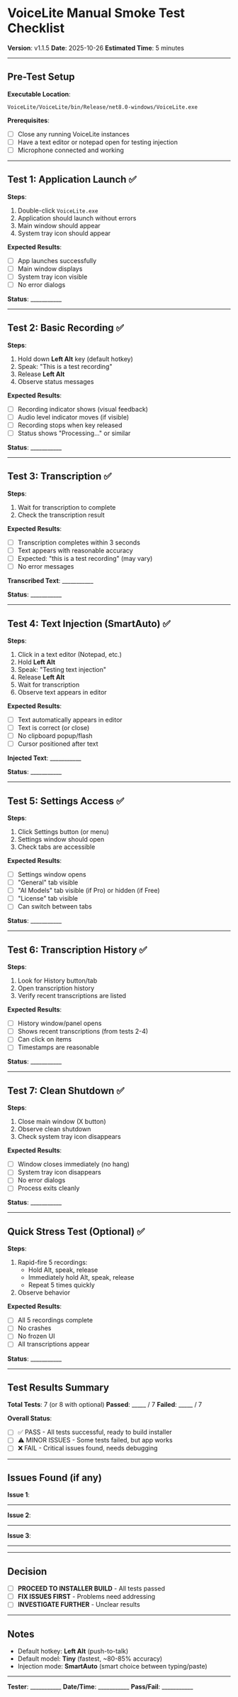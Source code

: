 # VoiceLite Manual Smoke Test Checklist

**Version**: v1.1.5
**Date**: 2025-10-26
**Estimated Time**: 5 minutes

---

## Pre-Test Setup

**Executable Location**:
```
VoiceLite/VoiceLite/bin/Release/net8.0-windows/VoiceLite.exe
```

**Prerequisites**:
- [ ] Close any running VoiceLite instances
- [ ] Have a text editor or notepad open for testing injection
- [ ] Microphone connected and working

---

## Test 1: Application Launch ✅

**Steps**:
1. Double-click `VoiceLite.exe`
2. Application should launch without errors
3. Main window should appear
4. System tray icon should appear

**Expected Results**:
- [ ] App launches successfully
- [ ] Main window displays
- [ ] System tray icon visible
- [ ] No error dialogs

**Status**: ___________

---

## Test 2: Basic Recording ✅

**Steps**:
1. Hold down **Left Alt** key (default hotkey)
2. Speak: "This is a test recording"
3. Release **Left Alt**
4. Observe status messages

**Expected Results**:
- [ ] Recording indicator shows (visual feedback)
- [ ] Audio level indicator moves (if visible)
- [ ] Recording stops when key released
- [ ] Status shows "Processing..." or similar

**Status**: ___________

---

## Test 3: Transcription ✅

**Steps**:
1. Wait for transcription to complete
2. Check the transcription result

**Expected Results**:
- [ ] Transcription completes within 3 seconds
- [ ] Text appears with reasonable accuracy
- [ ] Expected: "this is a test recording" (may vary)
- [ ] No error messages

**Transcribed Text**: ___________

**Status**: ___________

---

## Test 4: Text Injection (SmartAuto) ✅

**Steps**:
1. Click in a text editor (Notepad, etc.)
2. Hold **Left Alt**
3. Speak: "Testing text injection"
4. Release **Left Alt**
5. Wait for transcription
6. Observe text appears in editor

**Expected Results**:
- [ ] Text automatically appears in editor
- [ ] Text is correct (or close)
- [ ] No clipboard popup/flash
- [ ] Cursor positioned after text

**Injected Text**: ___________

**Status**: ___________

---

## Test 5: Settings Access ✅

**Steps**:
1. Click Settings button (or menu)
2. Settings window should open
3. Check tabs are accessible

**Expected Results**:
- [ ] Settings window opens
- [ ] "General" tab visible
- [ ] "AI Models" tab visible (if Pro) or hidden (if Free)
- [ ] "License" tab visible
- [ ] Can switch between tabs

**Status**: ___________

---

## Test 6: Transcription History ✅

**Steps**:
1. Look for History button/tab
2. Open transcription history
3. Verify recent transcriptions are listed

**Expected Results**:
- [ ] History window/panel opens
- [ ] Shows recent transcriptions (from tests 2-4)
- [ ] Can click on items
- [ ] Timestamps are reasonable

**Status**: ___________

---

## Test 7: Clean Shutdown ✅

**Steps**:
1. Close main window (X button)
2. Observe clean shutdown
3. Check system tray icon disappears

**Expected Results**:
- [ ] Window closes immediately (no hang)
- [ ] System tray icon disappears
- [ ] No error dialogs
- [ ] Process exits cleanly

**Status**: ___________

---

## Quick Stress Test (Optional) ✅

**Steps**:
1. Rapid-fire 5 recordings:
   - Hold Alt, speak, release
   - Immediately hold Alt, speak, release
   - Repeat 5 times quickly
2. Observe behavior

**Expected Results**:
- [ ] All 5 recordings complete
- [ ] No crashes
- [ ] No frozen UI
- [ ] All transcriptions appear

**Status**: ___________

---

## Test Results Summary

**Total Tests**: 7 (or 8 with optional)
**Passed**: _____ / 7
**Failed**: _____ / 7

**Overall Status**:
- [ ] ✅ PASS - All tests successful, ready to build installer
- [ ] ⚠️ MINOR ISSUES - Some tests failed, but app works
- [ ] ❌ FAIL - Critical issues found, needs debugging

---

## Issues Found (if any)

**Issue 1**:
___________________________________________

**Issue 2**:
___________________________________________

**Issue 3**:
___________________________________________

---

## Decision

- [ ] **PROCEED TO INSTALLER BUILD** - All tests passed
- [ ] **FIX ISSUES FIRST** - Problems need addressing
- [ ] **INVESTIGATE FURTHER** - Unclear results

---

## Notes

- Default hotkey: **Left Alt** (push-to-talk)
- Default model: **Tiny** (fastest, ~80-85% accuracy)
- Injection mode: **SmartAuto** (smart choice between typing/paste)

---

**Tester**: ___________
**Date/Time**: ___________
**Pass/Fail**: ___________
